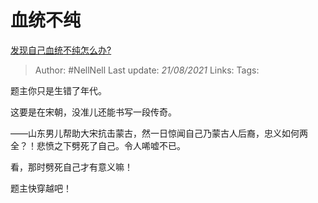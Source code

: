 # 血统不纯
[发现自己血统不纯怎么办?](https://www.zhihu.com/question/449669984/answer/1785468998)

> Author: #NellNell 
> Last update: *21/08/2021* 
> Links:
> Tags: 

题主你只是生错了年代。

这要是在宋朝，没准儿还能书写一段传奇。

——山东男儿帮助大宋抗击蒙古，然一日惊闻自己乃蒙古人后裔，忠义如何两全？！悲愤之下劈死了自己。令人唏嘘不已。

  

  

看，那时劈死自己才有意义嘛！

题主快穿越吧！